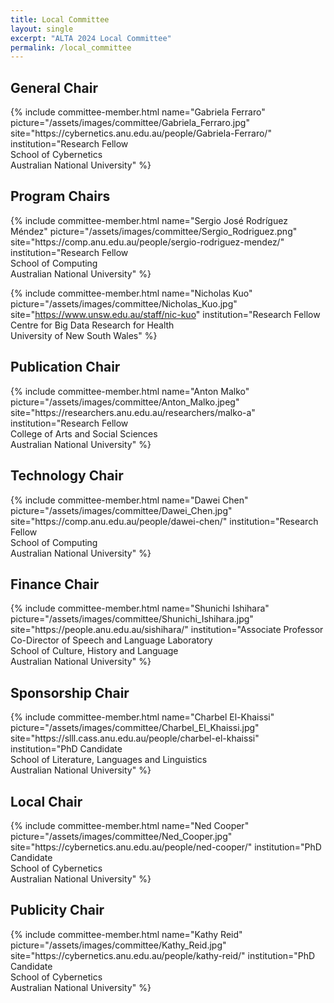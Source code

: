 ```yaml
---
title: Local Committee
layout: single
excerpt: "ALTA 2024 Local Committee"
permalink: /local_committee
---
```


<h2>General Chair</h2>
{% include committee-member.html
  name="Gabriela Ferraro"
  picture="/assets/images/committee/Gabriela_Ferraro.jpg"
  site="https://cybernetics.anu.edu.au/people/Gabriela-Ferraro/"
  institution="Research Fellow<br>School of Cybernetics<br>Australian National University"
%}

<h2>Program Chairs</h2>
{% include committee-member.html
  name="Sergio José Rodríguez Méndez"
  picture="/assets/images/committee/Sergio_Rodriguez.png"
  site="https://comp.anu.edu.au/people/sergio-rodriguez-mendez/"
  institution="Research Fellow<br>School of Computing<br>Australian National University"
%}

{% include committee-member.html
  name="Nicholas Kuo"
  picture="/assets/images/committee/Nicholas_Kuo.jpg"
  site="https://www.unsw.edu.au/staff/nic-kuo"
  institution="Research Fellow<br>Centre for Big Data Research for Health<br>University of New South Wales"
%}

<h2>Publication Chair</h2>
{% include committee-member.html
  name="Anton Malko"
  picture="/assets/images/committee/Anton_Malko.jpeg"
  site="https://researchers.anu.edu.au/researchers/malko-a"
  institution="Research Fellow<br>College of Arts and Social Sciences<br>Australian National University"
%}

<h2>Technology Chair</h2>
{% include committee-member.html
  name="Dawei Chen"
  picture="/assets/images/committee/Dawei_Chen.jpg"
  site="https://comp.anu.edu.au/people/dawei-chen/"
  institution="Research Fellow<br>School of Computing<br>Australian National University"
%}

<h2>Finance Chair</h2>
{% include committee-member.html
  name="Shunichi Ishihara"
  picture="/assets/images/committee/Shunichi_Ishihara.jpg"
  site="https://people.anu.edu.au/sishihara/"
  institution="Associate Professor<br>Co-Director of Speech and Language Laboratory<br>School of Culture, History and Language<br>Australian National University"
%}

<h2>Sponsorship Chair</h2>
{% include committee-member.html
  name="Charbel El-Khaissi"
  picture="/assets/images/committee/Charbel_El_Khaissi.jpg"
  site="https://slll.cass.anu.edu.au/people/charbel-el-khaissi"
  institution="PhD Candidate<br>School of Literature, Languages and Linguistics<br>Australian National University"
%}

<h2>Local Chair</h2>
{% include committee-member.html
  name="Ned Cooper"
  picture="/assets/images/committee/Ned_Cooper.jpg"
  site="https://cybernetics.anu.edu.au/people/ned-cooper/"
  institution="PhD Candidate<br>School of Cybernetics<br>Australian National University"
%}

<h2>Publicity Chair</h2>
{% include committee-member.html
  name="Kathy Reid"
  picture="/assets/images/committee/Kathy_Reid.jpg"
  site="https://cybernetics.anu.edu.au/people/kathy-reid/"
  institution="PhD Candidate<br>School of Cybernetics<br>Australian National University"
%}

